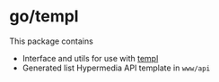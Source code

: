 # go/templ

This package contains
- Interface and utils for use with [templ](https://templ.guide/)
- Generated list Hypermedia API template in `www/api`

